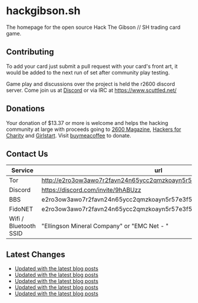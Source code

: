 # hackgibson.sh
The homepage for the open source Hack The Gibson // SH trading card game.


## Contributing

To add your card just submit a pull request with your card's front art, it would be added to the next run of set after community play testing.

Game play and discussions over the project is held the r2600 discord server. Come join us at [Discord](https://discord.com/invite/9hABUzz) or via IRC at https://www.scuttled.net/


## Donations

Your donation of $13.37 or more is welcome and helps the hacking community at large with proceeds going to [2600 Magazine](https://2600.com/), [Hackers for Charity](https://hackersforcharity.org) and [Girlstart](https://girlstart.org).  Visit [buymeacoffee](https://www.buymeacoffee.com/hackgibson.sh) to donate.


## Contact Us

Service | url
-|-
Tor | http://e2ro3ow3awo7r2favn24n65ycc2qmzkoayn5r57e3f56nvjwdcgg32ad.onion
Discord | https://discord.com/invite/9hABUzz
BBS | e2ro3ow3awo7r2favn24n65ycc2qmzkoayn5r57e3f56nvjwdcgg32ad.onion:23
FidoNET | e2ro3ow3awo7r2favn24n65ycc2qmzkoayn5r57e3f56nvjwdcgg32ad.onion:24554
Wifi / Bluetooth SSID | "Ellingson Mineral Company" or "EMC Net - <fidonet address>"

## Latest Changes
<!-- BLOG-POST-LIST:START -->
- [Updated with the latest blog posts](https://github.com/DFW2600/hackgibson.sh/commit/8fdb41e721e4d54202e61976b30c48916228bfef)
- [Updated with the latest blog posts](https://github.com/DFW2600/hackgibson.sh/commit/fcdff5daf2984f3abfac9d7cbaa0b759a40bf150)
- [Updated with the latest blog posts](https://github.com/DFW2600/hackgibson.sh/commit/eac9c813d63a7e58d38c359a2eb1622b8833c976)
- [Updated with the latest blog posts](https://github.com/DFW2600/hackgibson.sh/commit/ac174dc6ca3c1c96701912afa07bc60127d09ea7)
- [Updated with the latest blog posts](https://github.com/DFW2600/hackgibson.sh/commit/215d84888ef24e088f924b40378f05bf0e7888f4)
<!-- BLOG-POST-LIST:END -->
